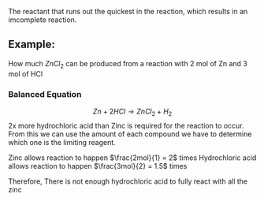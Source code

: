 The reactant that runs out the quickest in the reaction, which results in an imcomplete reaction. 

## Example:
How much $ZnCl_{2}$ can be produced from a reaction with 2 mol of Zn and 3 mol of HCl

### Balanced Equation

$$
Zn + 2HCl \to ZnCl_{2} + H_{2}
$$
2x more hydrochloric acid than Zinc is required for the reaction to occur. From this we can use the amount of each compound we have to determine which one is the limiting reagent. 

Zinc allows reaction to happen $\frac{2mol}{1} = 2$ times
Hydrochloric acid allows reaction to happen $\frac{3mol}{2} = 1.5$ times

Therefore, There is not enough hydrochloric acid to fully react with all the zinc

